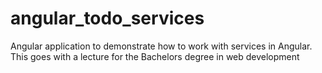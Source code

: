 # angular_todo_services
Angular application to demonstrate how to work with services in Angular. This goes with a lecture for the Bachelors degree in web development
